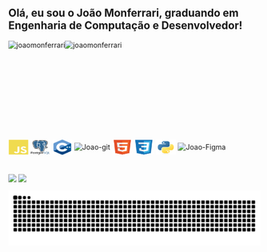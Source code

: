 ## Olá, eu sou o João Monferrari, graduando em Engenharia de Computação e Desenvolvedor!

<div style="display: flex; align-items: flex-start;">
  <img align="left" src="https://github-readme-stats.vercel.app/api?username=joaomonferrari&show_icons=true&theme=algolia" alt="joaomonferrari" />
  <img align="left" src="https://github-readme-stats.vercel.app/api/top-langs?username=joaomonferrari&show_icons=true&theme=algolia&locale=en&layout=compact" alt="joaomonferrari" />
</div>

<br/><br/><br/><br/><br/><br/><br/></br>

<div style="display: inline_block"><br>
  <img align="center" alt="Joao-Js" height="30" width="40" src="https://raw.githubusercontent.com/devicons/devicon/master/icons/javascript/javascript-plain.svg">
  <img align="center" alt="Joao-sql" height="30" width="40" src="https://raw.githubusercontent.com/devicons/devicon/master/icons/postgresql/postgresql-original-wordmark.svg">
  <img align="center" alt="Joao-cpp" height="30" width="40" src="https://raw.githubusercontent.com/devicons/devicon/master/icons/cplusplus/cplusplus-original.svg">
  <img align="center" alt="Joao-git" height="30" width="40" 
src="https://www.vectorlogo.zone/logos/git-scm/git-scm-icon.svg">
  <img align="center" alt="Joao-HTML" height="30" width="40" src="https://raw.githubusercontent.com/devicons/devicon/master/icons/html5/html5-original.svg">
  <img align="center" alt="Joao-CSS" height="30" width="40" src="https://raw.githubusercontent.com/devicons/devicon/master/icons/css3/css3-original.svg">
  <img align="center" alt="Joao-Python" height="30" width="40" src="https://raw.githubusercontent.com/devicons/devicon/master/icons/python/python-original.svg">
  <img align="center" alt="Joao-Figma" height="30" width="40" src="https://www.vectorlogo.zone/logos/figma/figma-icon.svg">
</div>

#

<div> 
  <a href = "mailto:joaomonferna2002@gmail.com"><img src="https://img.shields.io/badge/Gmail-D14836?style=for-the-badge&logo=gmail&logoColor=white" target="_blank"></a>
  <a href="https://www.linkedin.com/in/jo%C3%A3o-monferrari-b278b2223/" target="_blank"><img src="https://img.shields.io/badge/-LinkedIn-%230077B5?style=for-the-badge&logo=linkedin&logoColor=white" target="_blank"></a> 
  
</div>

![snake gif](https://github.com/joaomonferrari/joaomonferrari/blob/output/github-contribution-grid-snake.svg)

